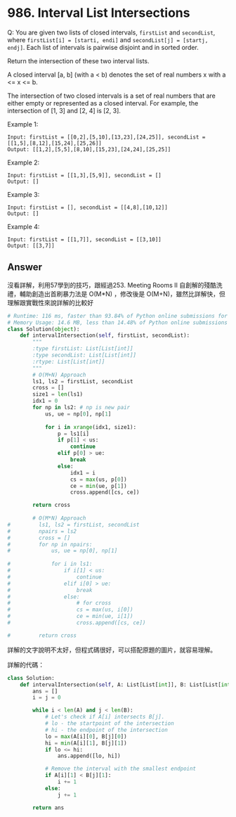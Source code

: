 # 986. Interval List Intersections
Q: You are given two lists of closed intervals, `firstList` and `secondList`, where `firstList[i] = [starti, endi]` and `secondList[j] = [startj, endj]`. Each list of intervals is pairwise disjoint and in sorted order.

Return the intersection of these two interval lists.

A closed interval [a, b] (with a < b) denotes the set of real numbers x with a <= x <= b.

The intersection of two closed intervals is a set of real numbers that are either empty or represented as a closed interval. For example, the intersection of [1, 3] and [2, 4] is [2, 3].

Example 1:
```
Input: firstList = [[0,2],[5,10],[13,23],[24,25]], secondList = [[1,5],[8,12],[15,24],[25,26]]
Output: [[1,2],[5,5],[8,10],[15,23],[24,24],[25,25]]
```
Example 2:
```
Input: firstList = [[1,3],[5,9]], secondList = []
Output: []
```
Example 3:
```
Input: firstList = [], secondList = [[4,8],[10,12]]
Output: []
```
Example 4:
```
Input: firstList = [[1,7]], secondList = [[3,10]]
Output: [[3,7]]
``` 
## Answer
沒看詳解，利用57學到的技巧，跟經過253. Meeting Rooms II 自創解的殘酷洗禮，輔助創造出首刷暴力法是 O(M*N) ，修改後是 O(M+N)，雖然比詳解快，但理解跟實戰性來說詳解的比較好
```python
# Runtime: 116 ms, faster than 93.84% of Python online submissions for Interval List Intersections.
# Memory Usage: 14.6 MB, less than 14.48% of Python online submissions for Interval List Intersections.
class Solution(object):
    def intervalIntersection(self, firstList, secondList):
        """
        :type firstList: List[List[int]]
        :type secondList: List[List[int]]
        :rtype: List[List[int]]
        """
        # O(M+N) Approach
        ls1, ls2 = firstList, secondList
        cross = []
        size1 = len(ls1)
        idx1 = 0
        for np in ls2: # np is new pair
            us, ue = np[0], np[1]
            
            for i in xrange(idx1, size1):
                p = ls1[i]
                if p[1] < us:
                    continue
                elif p[0] > ue:
                    break
                else:
                    idx1 = i
                    cs = max(us, p[0])
                    ce = min(ue, p[1])
                    cross.append([cs, ce])

        return cross
        
        # O(M*N) Approach
#         ls1, ls2 = firstList, secondList
#         npairs = ls2
#         cross = []
#         for np in npairs:
#             us, ue = np[0], np[1]
            
#             for i in ls1:
#                 if i[1] < us:
#                     continue
#                 elif i[0] > ue:
#                     break
#                 else:
#                     # for cross
#                     cs = max(us, i[0])
#                     ce = min(ue, i[1])
#                     cross.append([cs, ce])

#         return cross
```

詳解的文字說明不太好，但程式碼很好，可以搭配原題的圖片，就容易理解。

詳解的代碼：
```python
class Solution:
    def intervalIntersection(self, A: List[List[int]], B: List[List[int]]) -> List[List[int]]:
        ans = []
        i = j = 0

        while i < len(A) and j < len(B):
            # Let's check if A[i] intersects B[j].
            # lo - the startpoint of the intersection
            # hi - the endpoint of the intersection
            lo = max(A[i][0], B[j][0])
            hi = min(A[i][1], B[j][1])
            if lo <= hi:
                ans.append([lo, hi])

            # Remove the interval with the smallest endpoint
            if A[i][1] < B[j][1]:
                i += 1
            else:
                j += 1

        return ans
```
